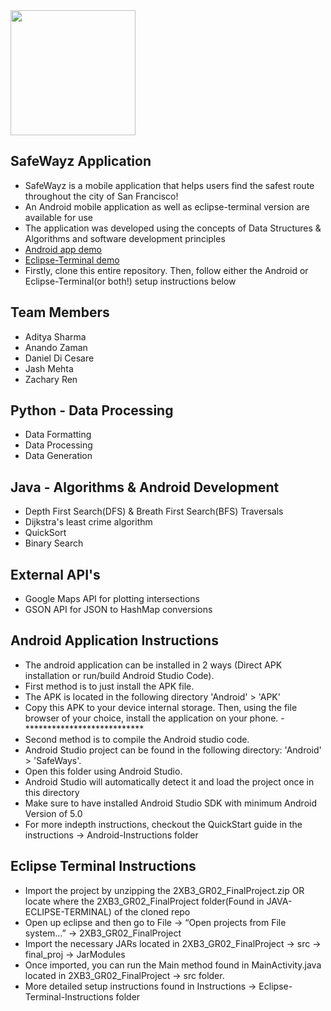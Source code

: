 <img src="https://i.ibb.co/D8kMJm3/ic-launcher-round.png" width="200" height="200">

## SafeWayz Application
- SafeWayz is a mobile application that helps users find the safest route throughout the city of San Francisco!
- An Android mobile application as well as eclipse-terminal version are available for use
- The application was developed using the concepts of Data Structures & Algorithms and software development principles
- <a href="https://youtu.be/8cnLMpcupUE">Android app demo</a>
- <a href="https://youtu.be/LEBJon0I1H8">Eclipse-Terminal demo</a>
- Firstly, clone this entire repository. Then, follow either the Android or Eclipse-Terminal(or both!) setup instructions below

## Team Members
- Aditya Sharma
- Anando Zaman
- Daniel Di Cesare
- Jash Mehta
- Zachary Ren

## Python - Data Processing
- Data Formatting
- Data Processing
- Data Generation

## Java - Algorithms & Android Development
- Depth First Search(DFS) & Breath First Search(BFS) Traversals
- Dijkstra's least crime algorithm
- QuickSort
- Binary Search

## External API's
- Google Maps API for plotting intersections
- GSON API for JSON to HashMap conversions

## Android Application Instructions
- The android application can be installed in 2 ways (Direct APK installation or run/build Android Studio Code).
- First method is to just install the APK file.
- The APK is located in the following directory 'Android' > 'APK'
- Copy this APK to your device internal storage. Then, using the file browser of your choice, install the application on your phone.
-***************************
- Second method is to compile the Android studio code.
- Android Studio project can be found in the following directory: 'Android' > 'SafeWays'.
- Open this folder using Android Studio.
- Android Studio will automatically detect it and load the project once in this directory
- Make sure to have installed Android Studio SDK with minimum Android Version of 5.0
- For more indepth instructions, checkout the QuickStart guide in the instructions -> Android-Instructions folder

## Eclipse Terminal Instructions
- Import the project by unzipping the 2XB3_GR02_FinalProject.zip OR locate where the 2XB3_GR02_FinalProject folder(Found in JAVA-ECLIPSE-TERMINAL) of the cloned repo
- Open up eclipse and then go to File -> “Open projects from File system…” -> 2XB3_GR02_FinalProject
- Import the necessary JARs located in 2XB3_GR02_FinalProject -> src -> final_proj -> JarModules
- Once imported, you can run the Main method found in MainActivity.java located in 2XB3_GR02_FinalProject -> src folder.
- More detailed setup instructions found in Instructions -> Eclipse-Terminal-Instructions folder

